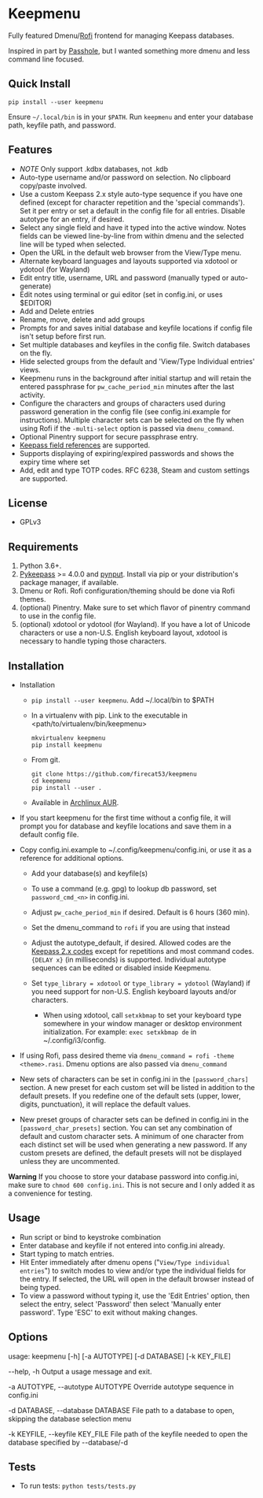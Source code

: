 # Keepmenu

Fully featured Dmenu/[Rofi][2] frontend for managing Keepass databases.

Inspired in part by [Passhole][3], but I wanted something more dmenu and less
command line focused.

## Quick Install

`pip install --user keepmenu`

Ensure `~/.local/bin` is in your `$PATH`. Run `keepmenu` and enter your database
path, keyfile path, and password.

## Features

- *NOTE* Only support .kdbx databases, not .kdb
- Auto-type username and/or password on selection. No clipboard copy/paste
  involved.
- Use a custom Keepass 2.x style auto-type sequence if you have one defined
  (except for character repetition and the 'special commands'). Set it per entry
  or set a default in the config file for all entries. Disable autotype for an
  entry, if desired.
- Select any single field and have it typed into the active window. Notes fields
  can be viewed line-by-line from within dmenu and the selected line will be
  typed when selected.
- Open the URL in the default web browser from the View/Type menu.
- Alternate keyboard languages and layouts supported via xdotool or ydotool (for
  Wayland)
- Edit entry title, username, URL and password (manually typed or auto-generate)
- Edit notes using terminal or gui editor (set in config.ini, or uses $EDITOR)
- Add and Delete entries
- Rename, move, delete and add groups
- Prompts for and saves initial database and keyfile locations if config file
  isn't setup before first run.
- Set multiple databases and keyfiles in the config file. Switch databases on
  the fly.
- Hide selected groups from the default and 'View/Type Individual entries' views.
- Keepmenu runs in the background after initial startup and will retain the
  entered passphrase for `pw_cache_period_min` minutes after the last activity.
- Configure the characters and groups of characters used during password
  generation in the config file (see config.ini.example for instructions).
  Multiple character sets can be selected on the fly when using Rofi if the
  `-multi-select` option is passed via `dmenu_command`.
- Optional Pinentry support for secure passphrase entry.
- [Keepass field references][4] are supported.
- Supports displaying of expiring/expired passwords and shows the expiry time where set
- Add, edit and type TOTP codes. RFC 6238, Steam and custom settings are supported.

## License

- GPLv3

## Requirements

1. Python 3.6+.
2. [Pykeepass][1] >= 4.0.0 and [pynput][5]. Install via pip or your
   distribution's package manager, if available.
3. Dmenu or Rofi. Rofi configuration/theming should be done via Rofi themes.
4. (optional) Pinentry. Make sure to set which flavor of pinentry command to use
   in the config file.
5. (optional) xdotool or ydotool (for Wayland). If you have a lot of Unicode
   characters or use a non-U.S.  English keyboard layout, xdotool is necessary
   to handle typing those characters.

## Installation

- Installation

  + `pip install --user keepmenu`. Add ~/.local/bin to $PATH
  + In a virtualenv with pip. Link to the executable in
    <path/to/virtualenv/bin/keepmenu>

        mkvirtualenv keepmenu
        pip install keepmenu

  + From git.
  
        git clone https://github.com/firecat53/keepmenu
        cd keepmenu
        pip install --user .

  + Available in [Archlinux AUR][6].

- If you start keepmenu for the first time without a config file, it will prompt
  you for database and keyfile locations and save them in a default config file.

- Copy config.ini.example to ~/.config/keepmenu/config.ini, or use it as a
  reference for additional options.

  + Add your database(s) and keyfile(s)
  + To use a command (e.g. gpg) to lookup db password, set `password_cmd_<n>`
    in config.ini.
  + Adjust `pw_cache_period_min` if desired. Default is 6 hours (360 min).
  + Set the dmenu_command to `rofi` if you are using that instead
  + Adjust the autotype_default, if desired. Allowed codes are the
    [Keepass 2.x codes][7] except for repetitions and most command codes. `{DELAY
    x}` (in milliseconds) is supported.
    Individual autotype sequences can be edited or disabled inside Keepmenu.
  + Set `type_library = xdotool` or `type_library = ydotool` (Wayland) if you
    need support for non-U.S. English keyboard layouts and/or characters.

    * When using xdotool, call `setxkbmap` to set your keyboard type somewhere
      in your window manager or desktop environment initialization. For example:
      `exec setxkbmap de` in ~/.config/i3/config.

- If using Rofi, pass desired theme via `dmenu_command = rofi -theme
  <theme>.rasi`. Dmenu options are also passed via `dmenu_command`
- New sets of characters can be set in config.ini in the `[password_chars]`
  section. A new preset for each custom set will be listed in addition to the
  default presets. If you redefine one of the default sets (upper, lower,
  digits, punctuation), it will replace the default values.
- New preset groups of character sets can be defined in config.ini in the
  `[password_char_presets]` section. You can set any combination of default and
  custom character sets. A minimum of one character from each distinct set will
  be used when generating a new password. If any custom presets are defined, the
  default presets will not be displayed unless they are uncommented.

**Warning** If you choose to store your database password into config.ini, make
sure to `chmod 600 config.ini`. This is not secure and I only added it as a
convenience for testing.

## Usage

- Run script or bind to keystroke combination
- Enter database and keyfile if not entered into config.ini already.
- Start typing to match entries.
- Hit Enter immediately after dmenu opens ("`View/Type individual entries`") to
  switch modes to view and/or type the individual fields for the entry. If
  selected, the URL will open in the default browser instead of being typed.
- To view a password without typing it, use the 'Edit Entries' option, then
  select the entry, select 'Password' then select 'Manually enter password'.
  Type 'ESC' to exit without making changes.

## Options

usage: keepmenu [-h] [-a AUTOTYPE] [-d DATABASE] [-k KEY_FILE]

--help, -h Output a usage message and exit.

-a AUTOTYPE, --autotype AUTOTYPE Override autotype sequence in config.ini

-d DATABASE, --database DATABASE File path to a database to open, skipping the database selection menu

-k KEYFILE, --keyfile KEY_FILE File path of the keyfile needed to open the database specified by --database/-d

## Tests

- To run tests: `python tests/tests.py`

[1]: https://github.com/pschmitt/pykeepass "Pykeepass"
[2]: https://davedavenport.github.io/rofi/ "Rofi"
[3]: https://github.com/purduelug/passhole "Passhole"
[4]: https://keepass.info/help/base/fieldrefs.html "Keepass field references"
[5]: https://github.com/moses-palmer/pynput "pynput"
[6]: https://aur.archlinux.org/packages/python-keepmenu-git "Archlinux AUR"
[7]: https://keepass.info/help/base/autotype.html#autoseq "Keepass 2.x codes"
